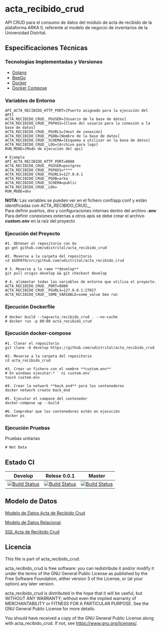 # acta_recibido_crud

API CRUD para el consumo de datos del módulo de acta de recibido de la plataforma ARKA II,
referente al modelo de negocio de inventarios de la Universidad Distrital.

## Especificaciones Técnicas

### Tecnologías Implementadas y Versiones
* [Golang](https://github.com/udistrital/introduccion_oas/blob/master/instalacion_de_herramientas/golang.md)
* [BeeGo](https://github.com/udistrital/introduccion_oas/blob/master/instalacion_de_herramientas/beego.md)
* [Docker](https://docs.docker.com/engine/install/ubuntu/)
* [Docker Compose](https://docs.docker.com/compose/)

### Variables de Entorno
```shell
API_ACTA_RECIBIDO_HTTP_PORT=[Puerto asignado para la ejecución del API]
ACTA_RECIBIDO_CRUD__PGUSER=[Usuario de la base de datos]
ACTA_RECIBIDO_CRUD__PGPASS=[Clave del usuario para la conexión a la base de datos]
ACTA_RECIBIDO_CRUD__PGURLS=[Host de conexión]
ACTA_RECIBIDO_CRUD__PGDB=[Nombre de la base de datos]
ACTA_RECIBIDO_CRUD__SCHEMA=[Esquema a utilizar en la base de datos]
ACTA_RECIBIDO_CRUD__LOG=[Archivo para logs]
RUN_MODE=[Modo de ejecución del api]

# Ejemplo
API_ACTA_RECIBIDO_HTTP_PORT=8080
ACTA_RECIBIDO_CRUD__PGUSER=postgres
ACTA_RECIBIDO_CRUD__PGPASS=****
ACTA_RECIBIDO_CRUD__PGURLS=127.0.0.1
ACTA_RECIBIDO_CRUD__PGDB=arka
ACTA_RECIBIDO_CRUD__SCHEMA=public
ACTA_RECIBIDO_CRUD__LOG=
RUN_MODE=dev
```
**NOTA:** Las variables se pueden ver en el fichero conf/app.conf y están identificadas con ACTA_RECIBIDO_CRUD__  
Para definir puertos, dns y configuraciones internas dentro del archivo **.env**  
Para definir conexiones externas a otros apis se debe crear el archivo **custom.env** en la raiz del proyecto  


### Ejecución del Proyecto
```shell
#1. Obtener el repositorio con Go
go get github.com/udistrital/acta_recibido_crud

#2. Moverse a la carpeta del repositorio
cd $GOPATH/src/github.com/udistrital/acta_recibido_crud

# 3. Moverse a la rama **develop**
git pull origin develop && git checkout develop

# 4. alimentar todas las variables de entorno que utiliza el proyecto.
ACTA_RECIBIDO_CRUD__PORT=8080 ACTA_RECIBIDO_CRUD__PGURLS=127.0.0.1:27017 ACTA_RECIBIDO_CRUD__SOME_VARIABLE=some_value bee run
```

### Ejecución Dockerfile
```shell
# docker build --tag=acta_recibido_crud . --no-cache
# docker run -p 80:80 acta_recibido_crud
```

### Ejecución docker-compose
```shell
#1. Clonar el repositorio
git clone -b develop https://github.com/udistrital/acta_recibido_crud

#2. Moverse a la carpeta del repositorio
cd acta_recibido_crud

#3. Crear un fichero con el nombre **custom.env**
# En windows ejecutar:* ` ni custom.env`
touch custom.env

#4. Crear la network **back_end** para los contenedores
docker network create back_end

#5. Ejecutar el compose del contenedor
docker-compose up --build

#6. Comprobar que los contenedores estén en ejecución
docker ps
```

### Ejecución Pruebas

Pruebas unitarias
```shell
# Not Data
```
## Estado CI

| Develop | Relese 0.0.1 | Master |
| -- | -- | -- |
| [![Build Status](https://hubci.portaloas.udistrital.edu.co/api/badges/udistrital/acta_recibido_crud/status.svg?ref=refs/heads/develop)](https://hubci.portaloas.udistrital.edu.co/udistrital/acta_recibido_crud) | [![Build Status](https://hubci.portaloas.udistrital.edu.co/api/badges/udistrital/acta_recibido_crud/status.svg?ref=refs/heads/release/0.0.1)](https://hubci.portaloas.udistrital.edu.co/udistrital/acta_recibido_crud) | [![Build Status](https://hubci.portaloas.udistrital.edu.co/api/badges/udistrital/acta_recibido_crud/status.svg)](https://hubci.portaloas.udistrital.edu.co/udistrital/acta_recibido_crud) |


## Modelo de Datos
[Modelo de Datos Acta de Recibido Crud](https://drive.google.com/open?id=12zD-XDVDQ_iG9nFZM-vMbjOP_f47GVml)

[Modelo de Datos Relacional](acta_recibidov3_revision.png).

[SQL Acta de Recibido Crud](https://drive.google.com/open?id=1axnn6JPRVDLtPF9qunibtwKkFzn4M6oh)

## Licencia

This file is part of acta_recibido_crud.

acta_recibido_crud is free software: you can redistribute it and/or modify it under the terms of the GNU General Public License as published by the Free Software Foundation, either version 3 of the License, or (at your option) any later version.

acta_recibido_crud is distributed in the hope that it will be useful, but WITHOUT ANY WARRANTY; without even the implied warranty of MERCHANTABILITY or FITNESS FOR A PARTICULAR PURPOSE. See the GNU General Public License for more details.

You should have received a copy of the GNU General Public License along with acta_recibido_crud. If not, see https://www.gnu.org/licenses/.
